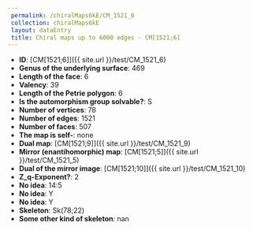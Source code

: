 ```yaml
--- 
 permalink: /chiralMaps6kE/CM_1521_6 
 collection: chiralMaps6kE
 layout: dataEntry
 title: Chiral maps up to 6000 edges - CM[1521;6]
---
```


- **ID**: [CM[1521;6]]({{ site.url }}/test/CM_1521_6)
- **Genus of the underlying surface**: 469
- **Length of the face**: 6
- **Valency**: 39
- **Length of the Petrie polygon**: 6
- **Is the automorphism group solvable?**: S
- **Number of vertices**: 78
- **Number of edges**: 1521
- **Number of faces**: 507
- **The map is self-**: none
- **Dual map**: [CM[1521;9]]({{ site.url }}/test/CM_1521_9)
- **Mirror (enantihomorphic) map**: [CM[1521;5]]({{ site.url }}/test/CM_1521_5)
- **Dual of the mirror image**: [CM[1521;10]]({{ site.url }}/test/CM_1521_10)
- **Z_q-Exponent?**: 2
- **No idea**:  14:5
- **No idea**: Y
- **No idea**: Y
- **Skeleton**: Sk(78;22)
- **Some other kind of skeleton**: nan
